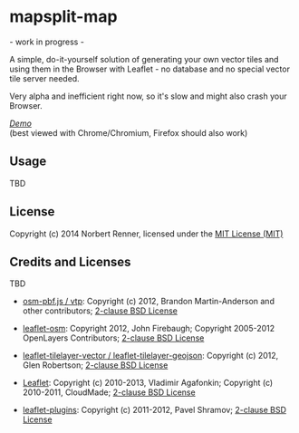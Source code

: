 mapsplit-map
============

\- work in progress \-

A simple, do-it-yourself solution of generating your own vector tiles and using them in the Browser with Leaflet - 
no database and no special vector tile server needed.

Very alpha and inefficient right now, so it's slow and might also crash your Browser.

*[Demo](http://norbertrenner.de/osm/mapsplit-map/)*<br>
(best viewed with Chrome/Chromium, Firefox should also work) 

## Usage

TBD

## License

Copyright (c) 2014 Norbert Renner, licensed under the [MIT License (MIT)](LICENSE)

## Credits and Licenses

TBD

* [osm-pbf.js / vtp](https://github.com/nrenner/osm-pbf.js): Copyright (c) 2012, Brandon Martin-Anderson and other contributors; [2-clause BSD License](https://github.com/nrenner/osm-pbf.js/blob/master/LICENSE)
* [leaflet-osm](https://github.com/jfirebaugh/leaflet-osm): Copyright 2012, John Firebaugh; Copyright 2005-2012 OpenLayers Contributors; [2-clause BSD License](https://github.com/jfirebaugh/leaflet-osm/blob/master/BSD-LICENSE)
* [leaflet-tilelayer-vector / leaflet-tilelayer-geojson](https://github.com/nrenner/leaflet-tilelayer-vector): Copyright (c) 2012, Glen Robertson; [2-clause BSD License](https://github.com/nrenner/leaflet-tilelayer-vector/blob/master/LICENCE)

* [Leaflet](http://leafletjs.com/): Copyright (c) 2010-2013, Vladimir Agafonkin; Copyright (c) 2010-2011, CloudMade; [2-clause BSD License](https://github.com/Leaflet/Leaflet/blob/master/LICENSE)
* [leaflet-plugins](https://github.com/shramov/leaflet-plugins): Copyright (c) 2011-2012, Pavel Shramov; [2-clause BSD License](lib/leaflet-plugins/LICENSE)
 

